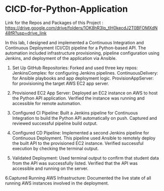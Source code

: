 # CICD-for-Python-Application
Link for the Repos and Packages of this Project :
https://drive.google.com/drive/folders/1OK8hR3lp_tlH0kecdJ2T0BFOMXdN48fR?usp=drive_link

In this lab, I designed and implemented a Continuous Integration and Continuous Deployment (CI/CD) pipeline for a Python-based API. The automation included infrastructure provisioning, pipeline configuration using Jenkins, and deployment of the application via Ansible.

1. Set Up GitHub Repositories:
Forked and used three key repos:
JenkinsComplex: for configuring Jenkins pipelines.
ContinuousDelivery: for Ansible playbooks and app deployment logic.
ProvisionAppServer: for provisioning the target AWS EC2 app server.

2. Provisioned EC2 App Server:
Deployed an EC2 instance on AWS to host the Python API application.
Verified the instance was running and accessible for remote automation.

3. Configured CI Pipeline:
Built a Jenkins pipeline for Continuous Integration to build the Python API automatically on push.
Captured and reviewed successful pipeline build output.

4. Configured CD Pipeline:
Implemented a second Jenkins pipeline for Continuous Deployment.
This pipeline used Ansible to remotely deploy the built API to the provisioned EC2 instance.
Verified successful execution by checking the terminal output.

5. Validated Deployment:
Used terminal output to confirm that student data from the API was successfully listed.
Verified that the API was accessible and running on the server.

6.Captured Running AWS Infrastructure:
Documented the live state of all running AWS instances involved in the deployment.



